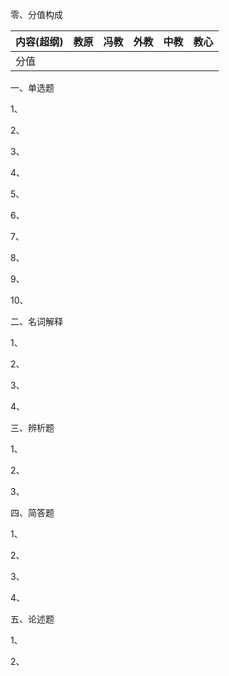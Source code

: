 零、分值构成

| 内容(超纲) | 教原 | 冯教 | 外教 | 中教 | 教心 |
| ---------- | ---- | ---- | ---- | ---- | ---- |
| 分值       |      |      |      |      |      |

一、单选题

1、



2、



3、



4、



5、



6、



7、



8、



9、



10、



二、名词解释

1、



2、



3、



4、



三、辨析题

1、



2、



3、



四、简答题

1、



2、



3、



4、



五、论述题

1、



2、



